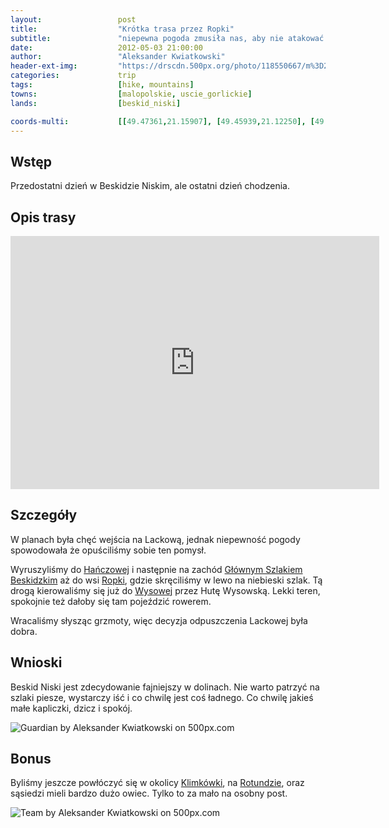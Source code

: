 ```yaml
---
layout:                 post
title:                  "Krótka trasa przez Ropki"
subtitle:               "niepewna pogoda zmusiła nas, aby nie atakować Lackowej"
date:                   2012-05-03 21:00:00
author:                 "Aleksander Kwiatkowski"
header-ext-img:         "https://drscdn.500px.org/photo/118550667/m%3D2048/00c03896875ad36c1bfe86b977a990b9"
categories:             trip
tags:                   [hike, mountains]
towns:                  [malopolskie, uscie_gorlickie]
lands:                  [beskid_niski]

coords-multi:           [[49.47361,21.15907], [49.45939,21.12250], [49.44237,21.14422], [49.44153,21.17383]]
---
```


[wiki-lackowa]:                 https://pl.wikipedia.org/wiki/Lackowa
[wiki-hanczowa]:                https://pl.wikipedia.org/wiki/Ha%C5%84czowa
[wiki-gsb]:                     https://pl.wikipedia.org/wiki/G%C5%82%C3%B3wny_Szlak_Beskidzki
[wiki-ropki]:                   https://pl.wikipedia.org/wiki/Ropki
[wiki-wysowa]:                  https://pl.wikipedia.org/wiki/Wysowa-Zdr%C3%B3j
[wiki-huta-wysowska]:           https://pl.wikipedia.org/wiki/Huta_Wysowska
[wiki-klimkowka]:               https://pl.wikipedia.org/wiki/Jezioro_Klimkowskie
[wiki-rotunda]:                 https://pl.wikipedia.org/wiki/Rotunda_(g%C3%B3ra)

Wstęp
-----

Przedostatni dzień w Beskidzie Niskim, ale ostatni dzień chodzenia.

Opis trasy
----------

<iframe height='405' width='590' frameborder='0' allowtransparency='true' scrolling='no' src='https://www.strava.com/activities/167091753/embed/9db8353c65fb6e436ffbcb44b5dc432ecc1b9622'></iframe>

Szczegóły
---------

W planach była chęć wejścia na Lackową, jednak niepewność pogody spowodowała że opuściliśmy sobie ten pomysł.

Wyruszyliśmy do [Hańczowej][wiki-hanczowa] i następnie na zachód [Głównym Szlakiem Beskidzkim][wiki-gsb]
aż do wsi [Ropki][wiki-ropki], gdzie skręciliśmy w lewo na niebieski szlak. Tą drogą kierowaliśmy się już do
[Wysowej][wiki-wysowa] przez Hutę Wysowską. Lekki teren, spokojnie też dałoby się tam pojeździć rowerem.

Wracaliśmy słysząc grzmoty, więc decyzja odpuszczenia Lackowej była dobra.


Wnioski
-------

Beskid Niski jest zdecydowanie fajniejszy w dolinach. Nie warto patrzyć na szlaki piesze, wystarczy iść i co
chwilę jest coś ładnego. Co chwilę jakieś małe kapliczki, dzicz i spokój.

<div class='pixels-photo'>
  <p>
    <img src='https://drscdn.500px.org/photo/23972871/m%3D900/f007a7b41e513d7269a0340ca91c42b6' alt='Guardian by Aleksander Kwiatkowski on 500px.com'>
  </p>
  <a href='https://500px.com/photo/23972871/guardian-by-aleksander-kwiatkowski' alt='Guardian by Aleksander Kwiatkowski on 500px.com'></a>
</div>
<script type='text/javascript' src='https://500px.com/embed.js'></script>

Bonus
-----

Byliśmy jeszcze powłóczyć się w okolicy [Klimkówki][wiki-klimkowka], na [Rotundzie][wiki-rotunda],
oraz sąsiedzi mieli bardzo dużo owiec. Tylko to za mało na osobny post.

<div class='pixels-photo'>
  <p>
    <img src='https://drscdn.500px.org/photo/24108235/m%3D900/07a7b90be5d5705395386172800234a5' alt='Team by Aleksander Kwiatkowski on 500px.com'>
  </p>
  <a href='https://500px.com/photo/24108235/team-by-aleksander-kwiatkowski' alt='Team by Aleksander Kwiatkowski on 500px.com'></a>
</div>
<script type='text/javascript' src='https://500px.com/embed.js'></script>